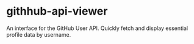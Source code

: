 # githhub-api-viewer
An interface for the GitHub User API. Quickly fetch and display essential profile data by username.

